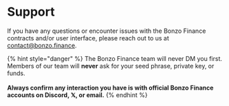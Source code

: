 # Support

If you have any questions or encounter issues with the Bonzo Finance contracts and/or user interface, please reach out to us at [contact@bonzo.finance](mailto:contact@bonzo.finance).

{% hint style="danger" %}
The Bonzo Finance team will never DM you first.  Members of our team will **never** ask for your seed phrase, private key, or funds.\
\
**Always confirm any interaction you have is with official Bonzo Finance accounts on Discord, 𝕏, or email.**
{% endhint %}
